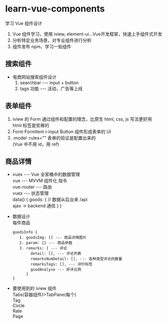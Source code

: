 # learn-vue-components  

学习 Vue 组件设计  

1. Vue 组件学习，使用 iview, element-ui...Vue开发框架，快速上手组件式开发  
2. 分析特定业务场景，对专业组件进行分析  
3. 组件发布 npm，学习一些组件  

## 搜索组件  

- 电商网站搜索组件设计  
  1. searchbar --- input + button  
  2. tags 功能 --- 活动，广告等上线  
  
<search />  

## 表单组件  

1. iview 的 Form 通过组件和配置的理念，比原生 html, css, js 写法更好用  
   html 标签是贫瘠的
2. Form FormItem i-input Button 组件形成表单的 UI  
3. :model :rules="" 表单的验证是配置出来的  
(Vue 中不用 id，用 ref)

## 商品详情

- vuex --- Vue 全家桶中的数据管理  
  vue --- MVVM 组件化 指令  
  vue-router --- 路由  
  vuex --- 状态管理  
  data() {
     goods: {
        // 数据从后台来 /api  
        ajax -> backend 通信
     }
  }  

- 数据设计  
  每件商品  
  ```
  goodsInfo {
     1. goodsImg: [] --- 商品详情图片  
     2. param: {} --- 商品参数  
     3. remarks: { --- 评论  
          detail: [], --- 评论列表  
          remarksNumDetail: [], --- 各种类型评论的数量  
          remarksTags: [], --- 评价标签  
          goodAnalyse --- 好评比例  
        } 
  }
  ```

- 要使用到的 iview 组件  
  Tabs(容器组件)>TabPane(每个)  
  Tag  
  Circle  
  Rate  
  Page  
  